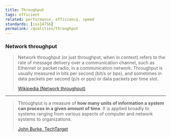 ```yaml
---
title: Throughput
tags: efficient
related: performance, efficiency, speed
standards: [iso14756]
permalink: /qualities/throughput
---
```


### Network throughput

>Network throughput (or just throughput, when in context) refers to the rate of message delivery over a communication channel, such as Ethernet or packet radio, in a communication network. 
>Throughput is usually measured in bits per second (bit/s or bps), and sometimes in data packets per second (p/s or pps) or data packets per time slot. 
>
>[Wikipedia (Network throughput)](https://en.wikipedia.org/wiki/Network_throughput)

<hr>

>Throughput is a measure of **how many units of information a system can process in a given amount of time**. 
>It is applied broadly to systems ranging from various aspects of computer and network systems to organizations.
>
>[John Burke, TechTarget](https://www.techtarget.com/searchnetworking/definition/throughput)
